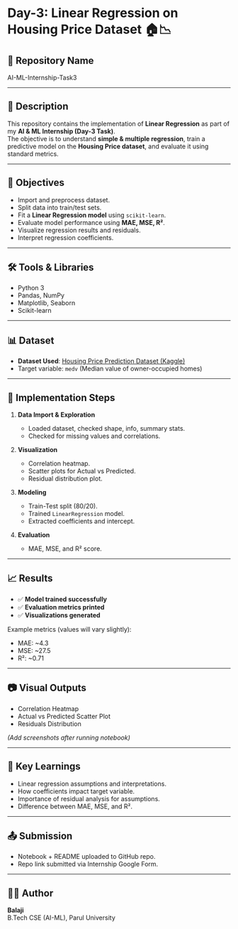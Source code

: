 # Day-3: Linear Regression on Housing Price Dataset 🏠📉

## 📌 Repository Name
AI-ML-Internship-Task3

---

## 📖 Description
This repository contains the implementation of **Linear Regression** as part of my **AI & ML Internship (Day-3 Task)**.  
The objective is to understand **simple & multiple regression**, train a predictive model on the **Housing Price dataset**, and evaluate it using standard metrics.

---

## 🚀 Objectives
- Import and preprocess dataset.
- Split data into train/test sets.
- Fit a **Linear Regression model** using `scikit-learn`.
- Evaluate model performance using **MAE, MSE, R²**.
- Visualize regression results and residuals.
- Interpret regression coefficients.

---

## 🛠 Tools & Libraries
- Python 3  
- Pandas, NumPy  
- Matplotlib, Seaborn  
- Scikit-learn  

---

## 📊 Dataset
- **Dataset Used**: [Housing Price Prediction Dataset (Kaggle)](https://www.kaggle.com/datasets/harishkumardatalab/housing-price-prediction)  
- Target variable: `medv` (Median value of owner-occupied homes)  

---

## 🔎 Implementation Steps
1. **Data Import & Exploration**  
   - Loaded dataset, checked shape, info, summary stats.  
   - Checked for missing values and correlations.  

2. **Visualization**  
   - Correlation heatmap.  
   - Scatter plots for Actual vs Predicted.  
   - Residual distribution plot.  

3. **Modeling**  
   - Train-Test split (80/20).  
   - Trained `LinearRegression` model.  
   - Extracted coefficients and intercept.  

4. **Evaluation**  
   - MAE, MSE, and R² score.  

---

## 📈 Results
- ✅ **Model trained successfully**  
- ✅ **Evaluation metrics printed**  
- ✅ **Visualizations generated**  

Example metrics (values will vary slightly):  
- MAE: ~4.3  
- MSE: ~27.5  
- R²: ~0.71  

---

## 📷 Visual Outputs
- Correlation Heatmap  
- Actual vs Predicted Scatter Plot  
- Residuals Distribution  

*(Add screenshots after running notebook)*

---

## 🧾 Key Learnings
- Linear regression assumptions and interpretations.  
- How coefficients impact target variable.  
- Importance of residual analysis for assumptions.  
- Difference between MAE, MSE, and R².  

---

## 📤 Submission
- Notebook + README uploaded to GitHub repo.  
- Repo link submitted via Internship Google Form.  

---

## 👨‍💻 Author
**Balaji**  
B.Tech CSE (AI-ML), Parul University  
